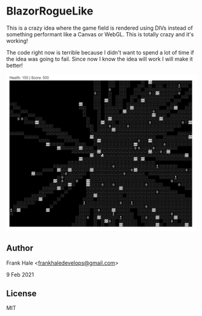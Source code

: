 # BlazorRogueLike

This is a crazy idea where the game field is rendered using DIVs instead of
something performant like a Canvas or WebGL. This is totally crazy and it's
working!

The code right now is terrible because I didn't want to spend a lot of time if
the idea was going to fail. Since now I know the idea will work I will make it
better!

![Demo](screenshots/demo.png)
## Author

Frank Hale &lt;frankhaledevelops@gmail.com&gt;

9 Feb 2021

## License

MIT